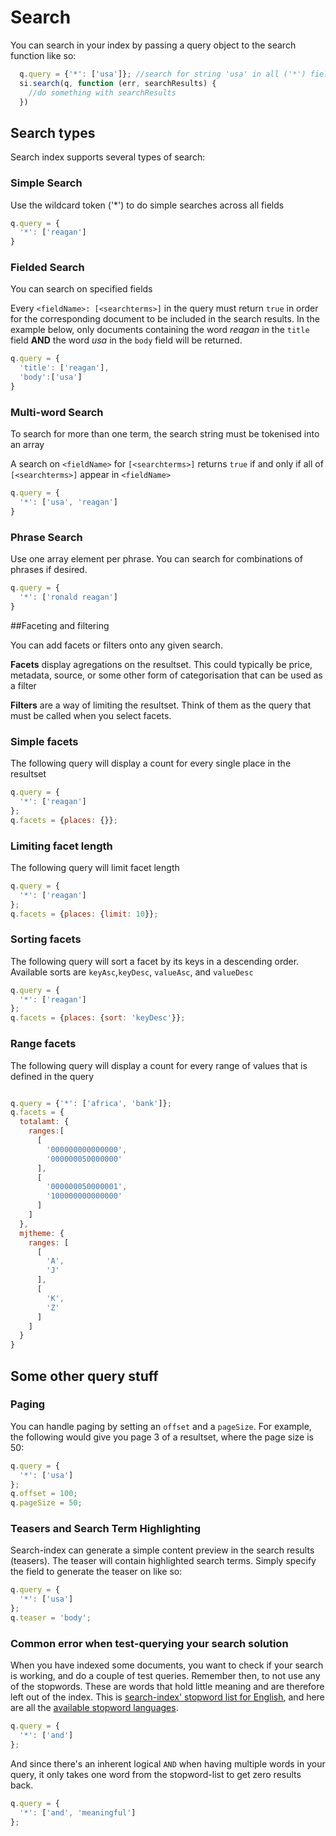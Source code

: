 # Search

You can search in your index by passing a query object to the search
function like so:

```javascript
  q.query = {'*': ['usa']}; //search for string 'usa' in all ('*') fields
  si.search(q, function (err, searchResults) {
    //do something with searchResults
  })
```

## Search types
Search index supports several types of search:

### Simple Search

Use the wildcard token ('*') to do simple searches across all fields

```javascript
q.query = {
  '*': ['reagan']
}
```


### Fielded Search

You can search on specified fields

Every `<fieldName>: [<searchterms>]` in the query must return `true`
in order for the corresponding document to be included in the search
results. In the example below, only documents containing the word *reagan*
in the `title` field **AND** the word *usa* in the `body` field will be returned.

```javascript
q.query = {
  'title': ['reagan'],
  'body':['usa']
}
```


### Multi-word Search

To search for more than one term, the search string must be tokenised
into an array

A search on `<fieldName>` for `[<searchterms>]` returns `true` if and only if
all of `[<searchterms>]` appear in `<fieldName>`

```javascript
q.query = {
  '*': ['usa', 'reagan']
}
```

### Phrase Search

Use one array element per phrase. You can search for combinations of
phrases if desired.

```javascript
q.query = {
  '*': ['ronald reagan']
}
```

##Faceting and filtering

You can add facets or filters onto any given search.

**Facets** display agregations on the resultset. This could typically
  be price, metadata, source, or some other form of categorisation
  that can be used as a filter

**Filters** are a way of limiting the resultset. Think of them as the
  query that must be called when you select facets.


### Simple facets

The following query will display a count for every single place in the
resultset

```javascript
q.query = {
  '*': ['reagan']
};
q.facets = {places: {}};
```

### Limiting facet length

The following query will limit facet length

```javascript
q.query = {
  '*': ['reagan']
};
q.facets = {places: {limit: 10}};
```

### Sorting facets

The following query will sort a facet by its keys in a descending
order. Available sorts are `keyAsc`,`keyDesc`, `valueAsc`, and
`valueDesc`

```javascript
q.query = {
  '*': ['reagan']
};
q.facets = {places: {sort: 'keyDesc'}};
```

### Range facets

The following query will display a count for every range of values
that is defined in the query

```javascript

q.query = {'*': ['africa', 'bank']};
q.facets = {
  totalamt: {
    ranges:[
      [
        '000000000000000',
        '000000050000000'
      ],
      [
        '000000050000001',
        '100000000000000'
      ]
    ]
  },
  mjtheme: {
    ranges: [
      [
        'A',
        'J'
      ],
      [
        'K',
        'Z'
      ]
    ]
  }
}
```

## Some other query stuff

### Paging

You can handle paging by setting an `offset` and a `pageSize`. For
example, the following would give you page 3 of a resultset, where the
page size is 50:

```javascript
q.query = {
  '*': ['usa']
};
q.offset = 100;
q.pageSize = 50;
```

### Teasers and Search Term Highlighting

Search-index can generate a simple content preview in the search
results (teasers). The teaser will contain highlighted search terms.
Simply specify the field to generate the teaser on like so:

```javascript
q.query = {
  '*': ['usa']
};
q.teaser = 'body';
```

### Common error when test-querying your search solution

When you have indexed some documents, you want to check if your search is working, and do a couple of test queries. Remember then, to not use any of the stopwords. These are words that hold little meaning and are therefore left out of the index. This is [search-index' stopword list for English](https://github.com/fergiemcdowall/stopword/blob/master/lib/stopwords_en.js#L25-L38), and here are all the [available stopword languages](https://github.com/fergiemcdowall/stopword/tree/master/lib).

```javascript
q.query = {
  '*': ['and']
};
```

And since there's an inherent logical `AND` when having multiple words in your query, it only takes one word from the stopword-list to get zero results back.

```javascript
q.query = {
  '*': ['and', 'meaningful']
};
```
